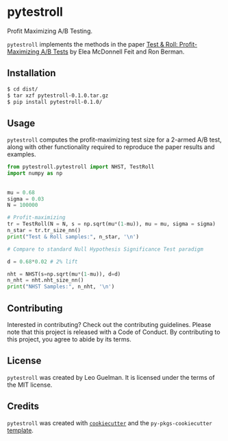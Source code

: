 # pytestroll

Profit Maximizing A/B Testing.

`pytestroll` implements the methods in the paper [Test & Roll: Profit-Maximizing A/B Tests](https://arxiv.org/abs/1811.00457) by Elea McDonnell Feit and Ron Berman.


## Installation

```bash
$ cd dist/
$ tar xzf pytestroll-0.1.0.tar.gz
$ pip install pytestroll-0.1.0/   
```

## Usage

`pytestroll` computes the profit-maximizing test size for a 2-armed A/B test, along with other functionality required to reproduce the paper results and examples. 

```python
from pytestroll.pytestroll import NHST, TestRoll
import numpy as np
    
    
mu = 0.68
sigma = 0.03
N = 100000

# Profit-maximizing
tr = TestRoll(N = N, s = np.sqrt(mu*(1-mu)), mu = mu, sigma = sigma)
n_star = tr.tr_size_nn()
print("Test & Roll samples:", n_star, '\n')

# Compare to standard Null Hypothesis Significance Test paradigm

d = 0.68*0.02 # 2% lift 

nht = NHST(s=np.sqrt(mu*(1-mu)), d=d)
n_nht = nht.nht_size_nn()
print("NHST Samples:", n_nht, '\n')
```

## Contributing

Interested in contributing? Check out the contributing guidelines. Please note that this project is released with a Code of Conduct. By contributing to this project, you agree to abide by its terms.

## License

`pytestroll` was created by Leo Guelman. It is licensed under the terms of the MIT license.

## Credits

`pytestroll` was created with [`cookiecutter`](https://cookiecutter.readthedocs.io/en/latest/) and the `py-pkgs-cookiecutter` [template](https://github.com/py-pkgs/py-pkgs-cookiecutter).
